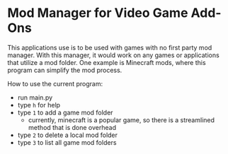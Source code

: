 # Mod Manager for Video Game Add-Ons

This applications use is to be used with games with no first party mod manager. With this manager, it would work on any games or applications that utilize a mod folder. One example is Minecraft mods, where this program can simplify the mod process.

How to use the current program:
- run main.py
- type `h` for help
- type `1` to add a game mod folder
    - currently, minecraft is a popular game, so there is a streamlined method that is done overhead
- type `2` to delete a local mod folder
- type `3` to list all game mod folders